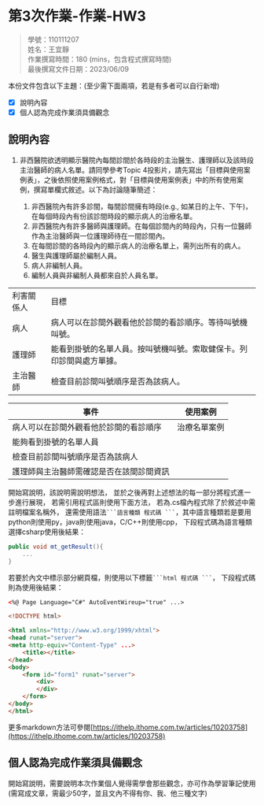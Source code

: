 # 第3次作業-作業-HW3
>
>學號：110111207
><br />
>姓名：王宜靜
><br />
>作業撰寫時間：180 (mins，包含程式撰寫時間)
><br />
>最後撰寫文件日期：2023/06/09
>

本份文件包含以下主題：(至少需下面兩項，若是有多者可以自行新增)
- [x] 說明內容
- [x] 個人認為完成作業須具備觀念

## 說明內容

1. 非西醫院欲透明顯示醫院內每間診間於各時段的主治醫生、護理師以及該時段主治醫師的病人名單。請同學參考Topic 4投影片，請先寫出「目標與使用案例表」，之後依照使用案例格式，對「目標與使用案例表」中的所有使用案例，撰寫單欄式敘述。以下為討論隨筆簡述：

   1. 非西醫院內有許多診間，每間診間擁有時段(e.g., 如某日的上午、下午)，在每個時段內有份該診間時段的顯示病人的治療名單。
   2. 非西醫院內有許多醫師與護理師。在每個診間內的時段內，只有一位醫師作為主治醫師與一位護理師待在一間診間內。
   3. 在每間診間的各時段內的顯示病人的治療名單上，需列出所有的病人。
   4. 醫生與護理師屬於編制人員。
   5. 病人非編制人員。
   6. 編制人員與非編制人員都來自於人員名單。
<table>
  <tr>
    <td>利害關係人</td>
    <td>目標</td>
  </tr>
  <tr>
    <td>病人</td>
    <td>病人可以在診間外觀看他於診間的看診順序。等待叫號機叫號。</td>
  </tr>
  <tr>
    <td>護理師</td>
    <td>能看到掛號的名單人員。按叫號機叫號。索取健保卡。列印診間與處方單據。</td>
  </tr>
  <tr>
    <td>主治醫師</td>
    <td>檢查目前診間叫號順序是否為該病人。</td>
  </tr>
</table>
<table>
  <thead>
    <tr>
      <th>事件</th>
    <th>使用案例</th>
    </tr>
  </thead>
  <tbody>
    <tr>
      <td>病人可以在診間外觀看他於診間的看診順序</td>
      <td>治療名單案例</td>
    </tr>
    <tr>
      <td>能夠看到掛號的名單人員</td>
    </tr>
    <tr>
      <td>檢查目前診間叫號順序是否為該病人</td>
    </tr>
    <tr>
      <td>護理師與主治醫師需確認是否在該間診間資訊</td>
    </tr>
  </tbody>
</table>

開始寫說明，該說明需說明想法，
並於之後再對上述想法的每一部分將程式進一步進行展現，
若需引用程式區則使用下面方法，
若為.cs檔內程式除了於敘述中需註明檔案名稱外，
還需使用語法` ```語言種類 程式碼 ``` `，其中語言種類若是要用python則使用py，java則使用java，C/C++則使用cpp，
下段程式碼為語言種類選擇csharp使用後結果：

```csharp
public void mt_getResult(){
    ...
}
```

若要於內文中標示部分網頁檔，則使用以下標籤` ```html 程式碼 ``` `，
下段程式碼則為使用後結果：

```html
<%@ Page Language="C#" AutoEventWireup="true" ...>

<!DOCTYPE html>

<html xmlns="http://www.w3.org/1999/xhtml">
<head runat="server">
<meta http-equiv="Content-Type" ...>
    <title></title>
</head>
<body>
    <form id="form1" runat="server">
        <div>
        </div>
    </form>
</body>
</html>
```
更多markdown方法可參閱[https://ithelp.ithome.com.tw/articles/10203758](https://ithelp.ithome.com.tw/articles/10203758)

## 個人認為完成作業須具備觀念

開始寫說明，需要說明本次作業個人覺得需學會那些觀念，亦可作為學習筆記使用 (需寫成文章，需最少50字，並且文內不得有你、我、他三種文字)